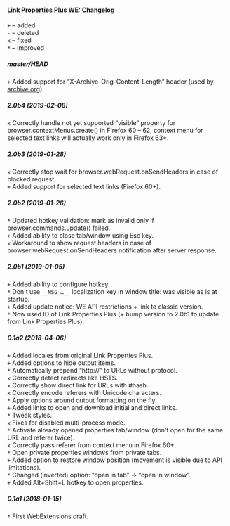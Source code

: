﻿#### Link Properties Plus WE: Changelog

`+` – added<br>
`-` – deleted<br>
`x` – fixed<br>
`*` – improved<br>

##### master/HEAD
`+` Added support for “X-Archive-Orig-Content-Length” header (used by <a href="http://archive.org/">archive.org</a>).<br>

##### 2.0b4 (2019-02-08)
`x` Correctly handle not yet supported “visible” property for browser.contextMenus.create() in Firefox 60 – 62, context menu for selected text links will actually work only in Firefox 63+.<br>

##### 2.0b3 (2019-01-28)
`x` Correctly stop wait for browser.webRequest.onSendHeaders in case of blocked request.<br>
`+` Added support for selected text links (Firefox 60+).<br>

##### 2.0b2 (2019-01-26)
`*` Updated hotkey validation: mark as invalid only if browser.commands.update() failed.<br>
`+` Added ability to close tab/window using Esc key.<br>
`x` Workaround to show request headers in case of browser.webRequest.onSendHeaders notification after server response.<br>

##### 2.0b1 (2019-01-05)
`+` Added ability to configure hotkey.<br>
`*` Don't use `__MSG_…__` localization key in window title: was visible as is at startup.<br>
`+` Added update notice: WE API restrictions + link to classic version.<br>
`*` Now used ID of Link Properties Plus (+ bump version to 2.0b1 to update from Link Properties Plus).<br>

##### 0.1a2 (2018-04-06)
`+` Added locales from original Link Properties Plus.<br>
`+` Added options to hide output items.<br>
`*` Automatically prepend “http://” to URLs without protocol.<br>
`x` Correctly detect redirects like HSTS.<br>
`x` Correctly show direct link for URLs with #hash.<br>
`x` Correctly encode referers with Unicode characters.<br>
`*` Apply options around output formatting on the fly.<br>
`+` Added links to open and download initial and direct links.<br>
`*` Tweak styles.<br>
`x` Fixes for disabled multi-process mode.<br>
`*` Activate already opened properties tab/window (don't open for the same URL and referer twice).<br>
`x` Correctly pass referer from context menu in Firefox 60+.<br>
`*` Open private properties windows from private tabs.<br>
`+` Added option to restore window position (movement is visible due to API limitations).<br>
`*` Changed (inverted) option: “open in tab” → “open in window”.<br>
`+` Added Alt+Shift+L hotkey to open properties.<br>

##### 0.1a1 (2018-01-15)
`*` First WebExtensions draft.<br>